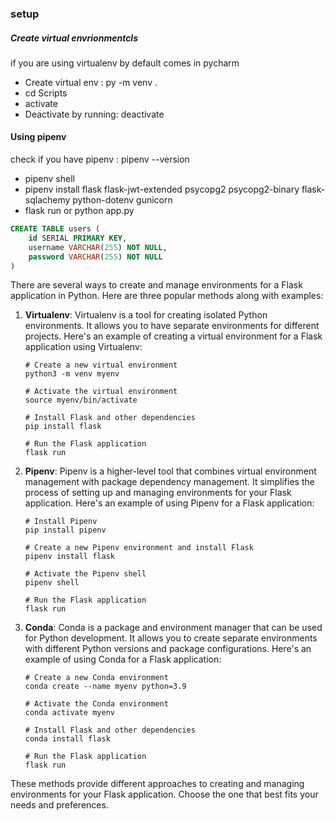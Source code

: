 ### setup
##### Create virtual envrionmentcls
if you are using virtualenv by default comes in pycharm
- Create virtual env : py -m venv .
- cd Scripts
- activate
- Deactivate by running: deactivate


#### Using pipenv
check if you have pipenv : pipenv --version
- pipenv shell
- pipenv install flask flask-jwt-extended psycopg2 psycopg2-binary flask-sqlachemy python-dotenv gunicorn
- flask run or python app.py


```SQL
CREATE TABLE users (
    id SERIAL PRIMARY KEY,
    username VARCHAR(255) NOT NULL,
    password VARCHAR(255) NOT NULL
)
```

There are several ways to create and manage environments for a Flask application in Python. Here are three popular methods along with examples:

1. **Virtualenv**: Virtualenv is a tool for creating isolated Python environments. It allows you to have separate environments for different projects. Here's an example of creating a virtual environment for a Flask application using Virtualenv:

   ```plaintext
   # Create a new virtual environment
   python3 -m venv myenv

   # Activate the virtual environment
   source myenv/bin/activate

   # Install Flask and other dependencies
   pip install flask

   # Run the Flask application
   flask run
   ```

2. **Pipenv**: Pipenv is a higher-level tool that combines virtual environment management with package dependency management. It simplifies the process of setting up and managing environments for your Flask application. Here's an example of using Pipenv for a Flask application:

   ```plaintext
   # Install Pipenv
   pip install pipenv

   # Create a new Pipenv environment and install Flask
   pipenv install flask

   # Activate the Pipenv shell
   pipenv shell

   # Run the Flask application
   flask run
   ```

3. **Conda**: Conda is a package and environment manager that can be used for Python development. It allows you to create separate environments with different Python versions and package configurations. Here's an example of using Conda for a Flask application:

   ```plaintext
   # Create a new Conda environment
   conda create --name myenv python=3.9

   # Activate the Conda environment
   conda activate myenv

   # Install Flask and other dependencies
   conda install flask

   # Run the Flask application
   flask run
   ```

These methods provide different approaches to creating and managing environments for your Flask application. Choose the one that best fits your needs and preferences.